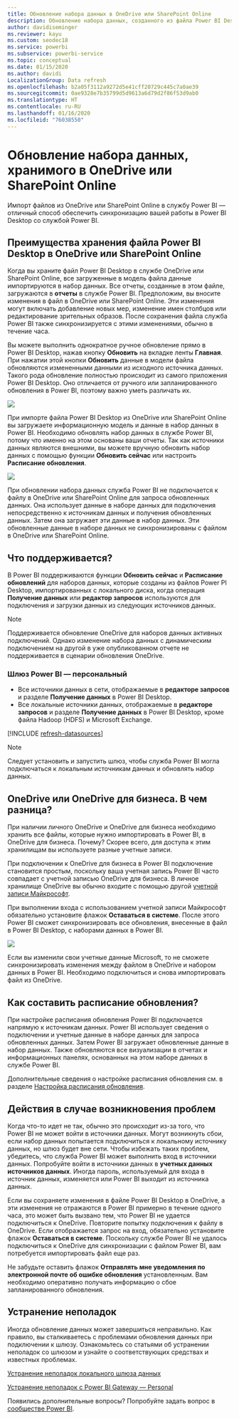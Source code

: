 ```yaml
---
title: Обновление набора данных в OneDrive или SharePoint Online
description: Обновление набора данных, созданного из файла Power BI Desktop в OneDrive или SharePoint Online
author: davidiseminger
ms.reviewer: kayu
ms.custom: seodec18
ms.service: powerbi
ms.subservice: powerbi-service
ms.topic: conceptual
ms.date: 01/15/2020
ms.author: davidi
LocalizationGroup: Data refresh
ms.openlocfilehash: b2a05f3112a9272d5e41cff20729c445c7a0ae39
ms.sourcegitcommit: 0ae9328e7b35799d5d9613a6d79d2f86f53d9ab0
ms.translationtype: HT
ms.contentlocale: ru-RU
ms.lasthandoff: 01/16/2020
ms.locfileid: "76038550"
---
```

# <a name="refresh-a-dataset-stored-on-onedrive-or-sharepoint-online"></a>Обновление набора данных, хранимого в OneDrive или SharePoint Online
Импорт файлов из OneDrive или SharePoint Online в службу Power BI — отличный способ обеспечить синхронизацию вашей работы в Power BI Desktop со службой Power BI.

## <a name="advantages-of-storing-a-power-bi-desktop-file-on-onedrive-or-sharepoint-online"></a>Преимущества хранения файла Power BI Desktop в OneDrive или SharePoint Online
Когда вы храните файл Power BI Desktop в службе OneDrive или SharePoint Online, все загруженные в модель файла данные импортируются в набор данных. Все отчеты, созданные в этом файле, загружаются в **отчеты** в службе Power BI. Предположим, вы вносите изменения в файл в OneDrive или SharePoint Online. Эти изменения могут включать добавление новых мер, изменение имен столбцов или редактирование зрительных образов. После сохранения файла служба Power BI также синхронизируется с этими изменениями, обычно в течение часа.

Вы можете выполнить однократное ручное обновление прямо в Power BI Desktop, нажав кнопку **Обновить** на вкладке ленты **Главная**. При нажатии этой кнопки **Обновить** данные в модели файла обновляются измененными данными из исходного источника данных. Такого рода обновление полностью происходит из самого приложения Power BI Desktop. Оно отличается от ручного или запланированного обновления в Power BI, поэтому важно уметь различать их.

![](media/refresh-desktop-file-onedrive/pbix-refresh.png)

При импорте файла Power BI Desktop из OneDrive или SharePoint Online вы загружаете информационную модель и данные в набор данных в Power BI. Необходимо обновлять набор данных в службе Power BI, потому что именно на этом основаны ваши отчеты. Так как источники данных являются внешними, вы можете вручную обновить набор данных с помощью функции **Обновить сейчас** или настроить **Расписание обновления**. 

![](media/refresh-desktop-file-onedrive/powerbi-service-refresh.png)

При обновлении набора данных служба Power BI не подключается к файлу в OneDrive или SharePoint Online для запроса обновленных данных. Она использует данные в наборе данных для подключения непосредственно к источникам данных и получения обновленных данных. Затем она загружает эти данные в набор данных. Эти обновленные данные в наборе данных не синхронизированы с файлом в OneDrive или SharePoint Online.

## <a name="whats-supported"></a>Что поддерживается?
В Power BI поддерживаются функции **Обновить сейчас** и **Расписание обновлений** для наборов данных, которые созданы из файлов Power PI Desktop, импортированных с локального диска, когда операция **Получение данных** или **редактор запросов** используются для подключения и загрузки данных из следующих источников данных.

> [!NOTE]
> Поддерживается обновление OneDrive для наборов данных активных подключений. Однако изменение набора данных с динамическим подключением на другой в уже опубликованном отчете не поддерживается в сценарии обновления OneDrive.

### <a name="power-bi-gateway---personal"></a>Шлюз Power BI — персональный
* Все источники данных в сети, отображаемые в **редакторе запросов** и разделе **Получение данных** в Power BI Desktop.
* Все локальные источники данных, отображаемые в **редакторе запросов** и разделе **Получение данных** в Power BI Desktop, кроме файла Hadoop (HDFS) и Microsoft Exchange.

<!-- Refresh Data sources-->
[!INCLUDE [refresh-datasources](./includes/refresh-datasources.md)]

> [!NOTE]
> Следует установить и запустить шлюз, чтобы служба Power BI могла подключаться к локальным источникам данных и обновлять набор данных.
> 
> 

## <a name="onedrive-or-onedrive-for-business-whats-the-difference"></a>OneDrive или OneDrive для бизнеса. В чем разница?
При наличии личного OneDrive и OneDrive для бизнеса необходимо хранить все файлы, которые нужно импортировать в Power BI, в OneDrive для бизнеса. Почему? Скорее всего, для доступа к этим хранилищам вы используете разные учетные записи.

При подключении к OneDrive для бизнеса в Power BI подключение становится простым, поскольку ваша учетная запись Power BI часто совпадает с учетной записью OneDrive для бизнеса. В личное хранилище OneDrive вы обычно входите с помощью другой [учетной записи Майкрософт](https://account.microsoft.com).

При выполнении входа с использованием учетной записи Майкрософт обязательно установите флажок **Оставаться в системе**. После этого Power BI сможет синхронизировать все обновления, внесенные в файл в Power BI Desktop, с наборами данных в Power BI.

![](media/refresh-desktop-file-onedrive/refresh_signin_keepmesignedin.png)

Если вы изменили свои учетные данные Microsoft, то не сможете синхронизировать изменения между файлом в OneDrive и набором данных в Power BI. Необходимо подключиться и снова импортировать файл из OneDrive.

## <a name="how-do-i-schedule-refresh"></a>Как составить расписание обновления?
При настройке расписания обновления Power BI подключается напрямую к источникам данных. Power BI использует сведения о подключении и учетные данные в наборе данных для запроса обновленных данных. Затем Power BI загружает обновленные данные в набор данных. Также обновляются все визуализации в отчетах и информационных панелях, основанных на этом наборе данных в службе Power BI.

Дополнительные сведения о настройке расписания обновления см. в разделе [Настройка расписания обновления](refresh-scheduled-refresh.md).

## <a name="when-things-go-wrong"></a>Действия в случае возникновения проблем
Когда что-то идет не так, обычно это происходит из-за того, что Power BI не может войти в источники данных. Могут возникнуть сбои, если набор данных попытается подключиться к локальному источнику данных, но шлюз будет вне сети. Чтобы избежать таких проблем, убедитесь, что служба Power BI может выполнить вход в источники данных. Попробуйте войти в источники данных в **учетных данных источников данных**. Иногда пароль, используемый для входа в источник данных, изменяется или Power BI выходит из источника данных.

Если вы сохраняете изменения в файле Power BI Desktop в OneDrive, а эти изменения не отражаются в Power BI примерно в течение одного часа, это может быть вызвано тем, что Power BI не удается подключиться к OneDrive. Повторите попытку подключения к файлу в OneDrive. Если отображается запрос на вход, обязательно установите флажок **Оставаться в системе**. Поскольку службе Power BI не удалось подключиться к OneDrive для синхронизации с файлом Power BI, вам потребуется импортировать файл еще раз.

Не забудьте оставить флажок **Отправлять мне уведомления по электронной почте об ошибке обновления** установленным. Вам необходимо оперативно получать информацию о сбое запланированного обновления.

## <a name="troubleshooting"></a>Устранение неполадок
Иногда обновление данных может завершиться неправильно. Как правило, вы сталкиваетесь с проблемами обновления данных при подключении к шлюзу. Ознакомьтесь со статьями об устранении неполадок со шлюзом и узнайте о соответствующих средствах и известных проблемах.

[Устранение неполадок локального шлюза данных](service-gateway-onprem-tshoot.md)

[Устранение неполадок с Power BI Gateway — Personal](service-admin-troubleshooting-power-bi-personal-gateway.md)

Появились дополнительные вопросы? Попробуйте задать вопрос в [сообществе Power BI](https://community.powerbi.com/).

